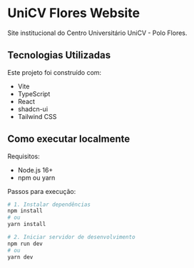 # UniCV Flores Website

Site institucional do Centro Universitário UniCV - Polo Flores.

## Tecnologias Utilizadas

Este projeto foi construído com:

- Vite
- TypeScript
- React
- shadcn-ui
- Tailwind CSS

## Como executar localmente

Requisitos:
- Node.js 16+ 
- npm ou yarn

Passos para execução:

```bash
# 1. Instalar dependências
npm install
# ou
yarn install

# 2. Iniciar servidor de desenvolvimento
npm run dev
# ou
yarn dev
```
